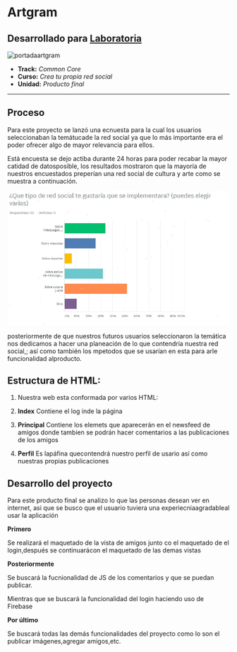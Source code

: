 # Artgram
## Desarrollado para [Laboratoria](www.laboratoria.la)
![portadaartgram](https://user-images.githubusercontent.com/32855378/38586978-7d43d864-3ce5-11e8-8393-3ee6919f0c83.png)

* **Track:** _Common Core_
* **Curso:** _Crea tu propia red social_
* **Unidad:** _Producto final_

***

## Proceso

Para este proyecto se lanzó una ecnuesta para la cual los usuarios seleccionaban la temátucade la red social ya que lo más importante era el poder ofrecer algo de mayor relevancia para ellos.

Está encuesta se dejo actiba durante 24 horas para poder recabar la mayor catidad de datosposible, los resultados mostraron que la mayoría de nuestros encuestados preperían una red social de cultura y arte como se muestra a continuación.

![encuesta](assets/images/grafica1.jpg)

posteriormente de que nuestros futuros usuarios seleccionaron la temática nos dedicamos a hacer una planeación de lo que contendría nuestra red social,; así como también los mpetodos que se usarían en esta para arle funcionalidad alproducto.


## Estructura de HTML:

1. Nuestra web esta conformada por varios HTML:

  1. **Index** Contiene el log inde la página

  2. **Principal** Contiene los elemets que aparecerán en el newsfeed de amigos donde tambien se podrán hacer comentarios a las publicaciones de los amigos

  3. **Perfil** Es lapáfina quecontendrá nuestro perfil de usario así como nuestras propias publicaciones



## Desarrollo del proyecto

Para este producto final se analizo lo que las personas desean ver en internet, asi que se busco que el usuario tuviera una experiecniaagradableal usar la aplicación

**Primero**

Se realizará el maquetado de la vista de amigos junto co  el maquetado de el login,después se continuarácon el maquetado de las demas vistas



**Posteriormente**

Se buscará la fucnionalidad de JS de los comentarios y que se puedan publicar.

Mientras que se buscará la funcionalidad del login haciendo uso de Firebase

**Por último**

Se buscará todas las demás funcionalidades del proyecto como lo son el publicar imágenes,agregar amigos,etc.


